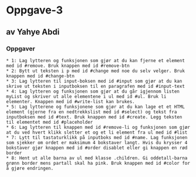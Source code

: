 # Oppgave-3
 ## av Yahye Abdi
 
### Oppgaver
    * 1: Lag lytteren og funksjonen som gjør at du kan fjerne et element med id #remove. Bruk knappen med id #remove-btn
    * 2: Bytt ut teksten i p med id #change med noe du selv velger. Bruk knappen med id #change-btn
    * 3: Lag lytteren til input-boksen med id #input som gjør at du kan skrive ut teksten i inputboksen til en paragrafen med id #input-text
    * 4: Lag lytteren og funksjonen som gjør at du går igjennom listen myList og skriver ut alle elementene i ul med id #ul. Bruk li elementer. Knappen med id #write-list kan brukes.
    * 5: Lag lytterene og funksjonene som gjør at du kan lage et et HTML element (gjerne fra en nedtrekkslist med id #select) og tekst fra inputboksen med id #text. Bruk knappen med id #create. Legg teksten til elementet med id #placeholder
    * 6: Lag lytteren til knappen med id #remove-li og funksjonen som gjør at du ved hvert klikk sletter et og et li element fra ul med id #list
    * 7: Lytt til tastaturklikk på inputboks med id #name. Lag funksjonen som sjekker om ordet er maksimum 4 bokstaver langt. Hvis du krysser 4 bokstaver gjør knappen med id #order disablet eller gi knappen en rød border
    * 8: Hent ut alle barna av ul med klasse .children. Gi oddetall-barna grønn border mens partall skal ha pink. Bruk knappen med id #color for å gjøre endringen.
